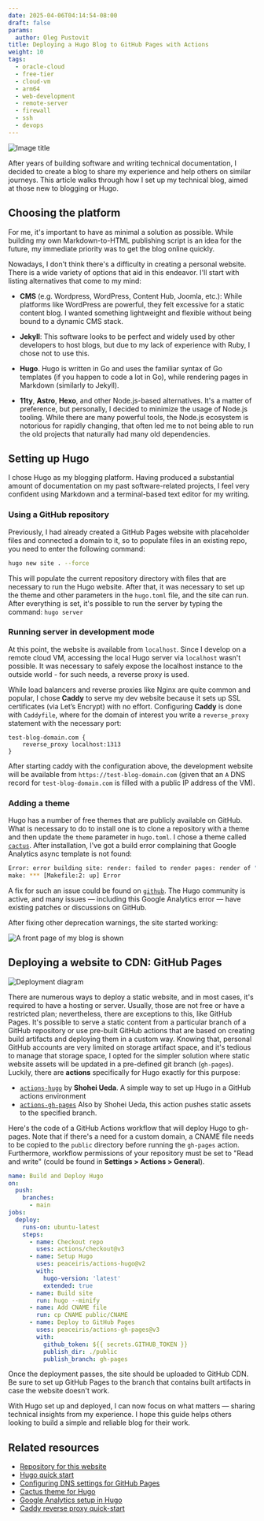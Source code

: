 ```yaml
---
date: 2025-04-06T04:14:54-08:00
draft: false
params:
  author: Oleg Pustovit
title: Deploying a Hugo Blog to GitHub Pages with Actions
weight: 10
tags:
  - oracle-cloud
  - free-tier
  - cloud-vm
  - arm64
  - web-development
  - remote-server
  - firewall
  - ssh
  - devops
---
```


![Image title](frame.png)

After years of building software and writing technical documentation, I decided to create a blog to share my experience and help others on similar journeys. This article walks through how I set up my technical blog, aimed at those new to blogging or Hugo.

## Choosing the platform 

For me, it's important to have as minimal a solution as possible. While building my own Markdown-to-HTML publishing script is an idea for the future, my immediate priority was to get the blog online quickly.

Nowadays, I don't think there's a difficulty in creating a personal website. There is a wide variety of options that aid in this endeavor. I'll start with listing alternatives that come to my mind: 

- **CMS** (e.g. Wordpress, WordPress, Content Hub, Joomla, etc.): While platforms like WordPress are powerful, they felt excessive for a static content blog. I wanted something lightweight and flexible without being bound to a dynamic CMS stack.

- **Jekyll**: This software looks to be perfect and widely used by other developers to host blogs, but due to my lack of experience with Ruby, I chose not to use this.

- **Hugo**. Hugo is written in Go and uses the familiar syntax of Go templates (if you happen to code a lot in Go), while rendering pages in Markdown (similarly to Jekyll). 

- **11ty**, **Astro**, **Hexo**, and other Node.js-based alternatives. It's a matter of preference, but personally, I decided to minimize the usage of Node.js tooling. While there are many powerful tools, the Node.js ecosystem is notorious for rapidly changing, that often led me to not being able to run the old projects that naturally had many old dependencies.

## Setting up Hugo

I chose Hugo as my blogging platform. Having produced a substantial amount of documentation on my past software-related projects, I feel very confident using Markdown and a terminal-based text editor for my writing.

### Using a GitHub repository

Previously, I had already created a GitHub Pages website with placeholder files and connected a domain to it, so to populate files in an existing repo, you need to enter the following command:

```sh
hugo new site . --force
```

This will populate the current repository directory with files that are necessary to run the Hugo website. After that, it was necessary to set up the theme and other parameters in the `hugo.toml` file, and the site can run. After everything is set, it's possible to run the server by typing the command: `hugo server` 

### Running server in development mode

At this point, the website is available from `localhost`. Since I develop on a remote cloud VM, accessing the local Hugo server via `localhost` wasn't possible. It was necessary to safely expose the localhost instance to the outside world - for such needs, a reverse proxy is used. 

While load balancers and reverse proxies like Nginx are quite common and popular, I chose **Caddy** to serve my dev website because it sets up SSL certificates (via Let’s Encrypt) with no effort. Configuring **Caddy** is done with `Caddyfile`, where for the domain of interest you write a `reverse_proxy` statement with the necessary port:

```caddy
test-blog-domain.com {
	reverse_proxy localhost:1313
}
```

After starting caddy with the configuration above, the development website will be available from `https://test-blog-domain.com` (given that an `A` DNS record for `test-blog-domain.com` is filled with a public IP address of the VM).

### Adding a theme

Hugo has a number of free themes that are publicly available on GitHub. What is necessary to do to install one is to clone a repository with a theme and then update the `theme` parameter in `hugo.toml`. I chose a theme called [`cactus`](https://github.com/monkeyWzr/hugo-theme-cactus). After installation, I've got a build error complaining that Google Analytics async template is not found:

```sh
Error: error building site: render: failed to render pages: render of "/" failed: "/home/user/projects/nexo-tech.github.io/themes/cactus/layouts/_default/baseof.html:3:3": execute of template failed: template: index.html:3:3: executing "index.html" at <partial "head.html" .>: error calling partial: execute of template failed: html/template:partials/head.html:47:16: no such template "_internal/google_analytics_async.html"
make: *** [Makefile:2: up] Error
```

A fix for such an issue could be found on [`github`](https://github.com/monkeyWzr/hugo-theme-cactus/pull/152/commits/eb4a01644555170808da009285cd805719d34f4c). The Hugo community is active, and many issues — including this Google Analytics error — have existing patches or discussions on GitHub. 

After fixing other deprecation warnings, the site started working: 

![A front page of my blog is shown](frame2.png)

## Deploying a website to CDN: GitHub Pages

![Deployment diagram](d2.svg)

There are numerous ways to deploy a static website, and in most cases, it's required to have a hosting or server. Usually, those are not free or have a restricted plan; nevertheless, there are exceptions to this, like GitHub Pages. It's possible to serve a static content from a particular branch of a GitHub repository or use pre-built GitHub actions that are based on creating build artifacts and deploying them in a custom way. Knowing that, personal GitHub accounts are very limited on storage artifact space, and it's tedious to manage that storage space, I opted for the simpler solution where static website assets will be updated in a pre-defined git branch (`gh-pages`). Luckily, there are **actions** specifically for Hugo exactly for this purpose:

- [`actions-hugo`](https://github.com/peaceiris/actions-hugo) by **Shohei Ueda**. A simple way to set up Hugo in a GitHub actions environment
- [`actions-gh-pages`](https://github.com/peaceiris/actions-gh-pages) Also by Shohei Ueda, this action pushes static assets to the specified branch.

Here's the code of a GitHub Actions workflow that will deploy Hugo to gh-pages. Note that if there's a need for a custom domain, a CNAME file needs to be copied to the `public` directory before running the `gh-pages` action. Furthermore, workflow permissions of your repository must be set to "Read and write" (could be found in **Settings > Actions > General**).

```yaml
name: Build and Deploy Hugo
on:
  push:
    branches:
      - main  
jobs:
  deploy:
    runs-on: ubuntu-latest
    steps:
      - name: Checkout repo
        uses: actions/checkout@v3
      - name: Setup Hugo
        uses: peaceiris/actions-hugo@v2
        with:
          hugo-version: 'latest'
          extended: true
      - name: Build site
        run: hugo --minify
      - name: Add CNAME file
        run: cp CNAME public/CNAME
      - name: Deploy to GitHub Pages
        uses: peaceiris/actions-gh-pages@v3
        with:
          github_token: ${{ secrets.GITHUB_TOKEN }}
          publish_dir: ./public
          publish_branch: gh-pages
```

Once the deployment passes, the site should be uploaded to GitHub CDN. Be sure to set up GitHub Pages to the branch that contains built artifacts in case the website doesn't work. 

With Hugo set up and deployed, I can now focus on what matters — sharing technical insights from my experience. I hope this guide helps others looking to build a simple and reliable blog for their work.

## Related resources

- [Repository for this website](https://github.com/nexo-tech/nexo-tech.github.io)
- [Hugo quick start](https://gohugo.io/getting-started/quick-start/#publish-the-site)
- [Configuring DNS settings for GitHub Pages](https://docs.github.com/en/pages/configuring-a-custom-domain-for-your-github-pages-site/managing-a-custom-domain-for-your-github-pages-site#dns-records-for-your-custom-domain)
- [Cactus theme for Hugo](https://themes.gohugo.io/themes/hugo-theme-cactus/)
- [Google Analytics setup in Hugo](https://gohugo.io/templates/embedded/#google-analytics)
- [Caddy reverse proxy quick-start](https://caddyserver.com/docs/quick-starts/reverse-proxy)

